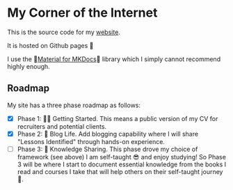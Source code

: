 # My Corner of the Internet
This is the source code for my [website](https://www.timmackay.com).

It is hosted on Github pages 🚀

I use the 🤩[Material for MKDocs](https://squidfunk.github.io/mkdocs-material/)🤩 library which I simply cannot recommend highly enough.

## Roadmap
My site has a three phase roadmap as follows:

- [x] Phase 1: 🏃‍♂️ Getting Started. This means a public version of my CV for recruiters and potential clients.
- [x] Phase 2: 🙌 Blog Life. Add blogging capability where I will share "Lessons Identified" through hands-on experience.
- [ ] Phase 3: 🧠 Knowledge Sharing. This phase drove my choice of framework (see above) I am self-taught 😎 and enjoy studying! So Phase 3 will be where I start to document essential knowledge from the books I read and courses I take that will help others on their self-taught journey 🚙.
